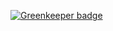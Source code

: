 

[![Greenkeeper badge](https://badges.greenkeeper.io/Vision100IT/vision100.org.svg)](https://greenkeeper.io/)